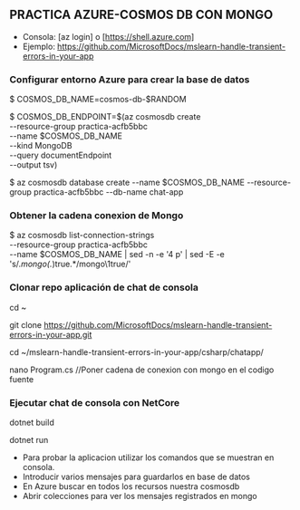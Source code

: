 **PRACTICA AZURE-COSMOS DB CON MONGO**
-------------------------------------------------------

- Consola: [az login] o [https://shell.azure.com]
- Ejemplo: https://github.com/MicrosoftDocs/mslearn-handle-transient-errors-in-your-app

### Configurar entorno Azure para crear la base de datos

$ COSMOS_DB_NAME=cosmos-db-$RANDOM

$ COSMOS_DB_ENDPOINT=$(az cosmosdb create \
  --resource-group practica-acfb5bbc \
  --name $COSMOS_DB_NAME \
  --kind MongoDB \
  --query documentEndpoint \
  --output tsv)
  
$ az cosmosdb database create --name $COSMOS_DB_NAME --resource-group practica-acfb5bbc --db-name chat-app
  
  
### Obtener la cadena conexion de Mongo

$ az cosmosdb list-connection-strings \
  --resource-group practica-acfb5bbc \
  --name $COSMOS_DB_NAME  | sed -n -e '4 p' | sed -E -e 's/.*mongo(.*)true.*/mongo\1true/'
  
### Clonar repo aplicación de chat de consola

cd ~

git clone https://github.com/MicrosoftDocs/mslearn-handle-transient-errors-in-your-app.git

cd ~/mslearn-handle-transient-errors-in-your-app/csharp/chatapp/

nano Program.cs //Poner cadena de conexion con mongo en el codigo fuente


### Ejecutar chat de consola con NetCore

dotnet build

dotnet run

- Para probar la aplicacion utilizar los comandos que se muestran en consola.
- Introducir varios mensajes para guardarlos en base de datos
- En Azure buscar en todos los recursos nuestra cosmosdb 
- Abrir colecciones para ver los mensajes registrados en mongo




